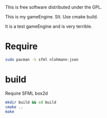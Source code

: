 This is free software distributed under the GPL.

This is my gameEngine.
Slt.
Use cmake build.

It is a test gameEngine and is very terrible.
# Require
``` bash
sudo pacman -S sfml nlohmann-json
```

# build
Require SFML box2d

```bash
mkdir build && cd build
cmake ..
make
```
